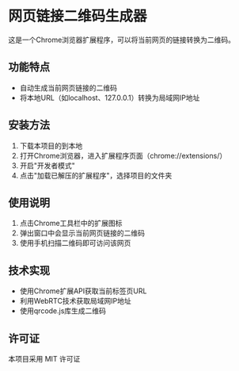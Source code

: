 # 网页链接二维码生成器

这是一个Chrome浏览器扩展程序，可以将当前网页的链接转换为二维码。

## 功能特点

- 自动生成当前网页链接的二维码
- 将本地URL（如localhost、127.0.0.1）转换为局域网IP地址

## 安装方法

1. 下载本项目的到本地
2. 打开Chrome浏览器，进入扩展程序页面（chrome://extensions/）
3. 开启"开发者模式"
4. 点击"加载已解压的扩展程序"，选择项目的文件夹

## 使用说明

1. 点击Chrome工具栏中的扩展图标
2. 弹出窗口中会显示当前网页链接的二维码
3. 使用手机扫描二维码即可访问该网页

## 技术实现

- 使用Chrome扩展API获取当前标签页URL
- 利用WebRTC技术获取局域网IP地址
- 使用qrcode.js库生成二维码

## 许可证

本项目采用 MIT 许可证
